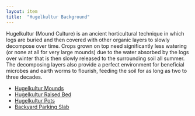 ```yaml
---
layout: item
title:	"Hugelkultur Background"
---
```


Hugelkultur (Mound Culture) is an ancient horticultural technique in which logs are buried and then covered with other organic layers to slowly decompose over time. Crops grown on top need significantly less watering (or none at all for very large mounds) due to the water absorbed by the logs over winter that is then slowly released to the surrounding soil all summer. The decomposing layers also provide a perfect environment for beneficial microbes and earth worms to flourish, feeding the soil for as long as two to three decades.

- [Hugelkultur Mounds](/gardening/hugelkultur-mounds)
- [Hugelkultur Raised Bed](/gardening/hugelkultur-raised-bed)
- [Hugelkultur Pots](/gardening/hugelkultur-pots)
- [Backyard Parking Slab](/gardening/hugelkultur-backyard-parking-slab)
